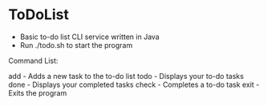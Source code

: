 # ToDoList
- Basic to-do list CLI service written in Java
- Run ./todo.sh to start the program

Command List:

add - Adds a new task to the to-do list
todo - Displays your to-do tasks
done - Displays your completed tasks
check - Completes a to-do task
exit - Exits the program

